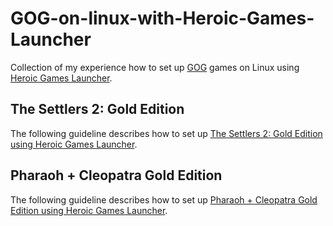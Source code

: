 # GOG-on-linux-with-Heroic-Games-Launcher
Collection of my experience how to set up [GOG](https://www.gog.com/en/) games on Linux using [Heroic Games Launcher](https://heroicgameslauncher.com/).

## The Settlers 2: Gold Edition

The following guideline describes how to set up [The Settlers 2: Gold Edition using Heroic Games Launcher](https://github.com/bazsalazas/GOG-on-linux-with-Heroic-Games-Launcher/blob/main/The%20Settlers%202%3A%20Gold%20Edition/The-Settles-2-Gold-Edition.md).

## Pharaoh + Cleopatra Gold Edition

The following guideline describes how to set up [Pharaoh + Cleopatra Gold Edition using Heroic Games Launcher](https://github.com/bazsalazas/GOG-on-linux-with-Heroic-Games-Launcher/blob/main/Pharaoh%20%2B%20Cleopatra%20Gold%20Edition/Pharaoh-Gold.md).
